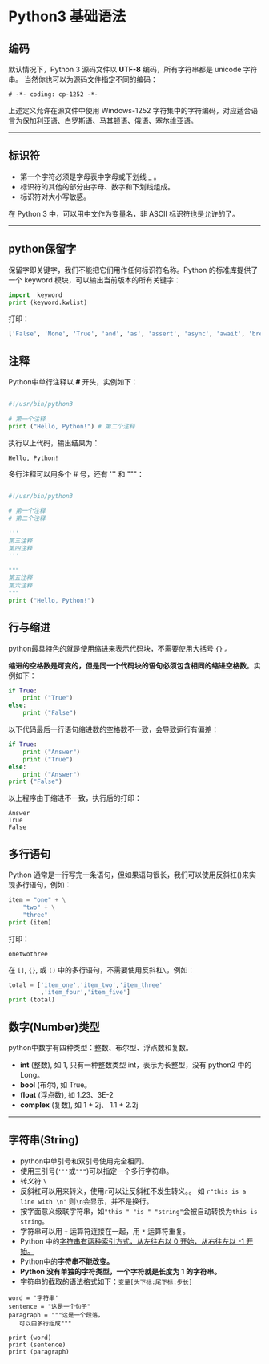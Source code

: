 # Python3 基础语法

## 编码

 默认情况下，Python 3 源码文件以 **UTF-8** 编码，所有字符串都是 unicode 字符串。 当然你也可以为源码文件指定不同的编码： 

```
# -*- coding: cp-1252 -*-
```

上述定义允许在源文件中使用 Windows-1252 字符集中的字符编码，对应适合语言为保加利亚语、白罗斯语、马其顿语、俄语、塞尔维亚语。

------

## 标识符

- 第一个字符必须是字母表中字母或下划线 _ 。
- 标识符的其他的部分由字母、数字和下划线组成。
- 标识符对大小写敏感。

 在 Python 3 中，可以用中文作为变量名，非 ASCII 标识符也是允许的了。 

------

## python保留字

 保留字即关键字，我们不能把它们用作任何标识符名称。Python 的标准库提供了一个 keyword 模块，可以输出当前版本的所有关键字： 

```python
import  keyword
print (keyword.kwlist)
```

打印：

```python
['False', 'None', 'True', 'and', 'as', 'assert', 'async', 'await', 'break', 'class', 'continue', 'def', 'del', 'elif', 'else', 'except', 'finally', 'for', 'from', 'global', 'if', 'import', 'in', 'is', 'lambda', 'nonlocal', 'not', 'or', 'pass', 'raise', 'return', 'try', 'while', 'with', 'yield']

```

## 注释

 Python中单行注释以 **#** 开头，实例如下： 

```python

#!/usr/bin/python3
 
# 第一个注释
print ("Hello, Python!") # 第二个注释

```

执行以上代码，输出结果为：

```
Hello, Python!
```

多行注释可以用多个 # 号，还有  ''' 和 """：

```python

#!/usr/bin/python3
 
# 第一个注释
# 第二个注释
 
'''
第三注释
第四注释
'''
 
"""
第五注释
第六注释
"""
print ("Hello, Python!")
```



## 行与缩进 

 python最具特色的就是使用缩进来表示代码块，不需要使用大括号 `{}` 。

**缩进的空格数是可变的，但是同一个代码块的语句必须包含相同的缩进空格数**。实例如下： 

```python
if True:
    print ("True")
else:
    print ("False")
```

以下代码最后一行语句缩进数的空格数不一致，会导致运行有偏差：

```python
if True:
    print ("Answer")
    print ("True")
else:
    print ("Answer")
print ("False")
```

以上程序由于缩进不一致，执行后的打印：

```
Answer
True
False
```

## 多行语句

Python 通常是一行写完一条语句，但如果语句很长，我们可以使用反斜杠(\)来实现多行语句，例如：

```python
item = "one" + \
    "two" + \
    "three"
print (item)
```

打印：

```
onetwothree
```

在 `[]`, `{}`, 或 `()` 中的多行语句，不需要使用反斜杠`\`，例如：

```python
total = ['item_one','item_two','item_three'
         ,'item_four','item_five']
print (total)
```



## 数字(Number)类型

python中数字有四种类型：整数、布尔型、浮点数和复数。

- **int** (整数), 如 1, 只有一种整数类型 int，表示为长整型，没有 python2 中的 Long。
- **bool** (布尔), 如 True。
- **float** (浮点数), 如 1.23、3E-2
- **complex** (复数), 如 1 + 2j、 1.1 + 2.2j

------

## 字符串(String)

- python中单引号和双引号使用完全相同。
- 使用三引号(`'''`或`"""`)可以指定一个多行字符串。
- 转义符 `\`
- 反斜杠可以用来转义，使用`r`可以让反斜杠不发生转义。。 如 `r"this is a line with \n"` 则`\n`会显示，并不是换行。
- 按字面意义级联字符串，如`"this " "is " "string"`会被自动转换为`this is string`。
- 字符串可以用 `+` 运算符连接在一起，用 `*` 运算符重复。
- Python 中的<u>字符串有两种索引方式，从左往右以 0 开始，从右往左以 -1 开始。</u>
- Python中的**字符串不能改变。**
- **Python 没有单独的字符类型，一个字符就是长度为 1 的字符串。**
- 字符串的截取的语法格式如下：`变量[头下标:尾下标:步长]`

```
word = '字符串'
sentence = "这是一个句子"
paragraph = """这是一个段落，
   可以由多行组成"""

print (word)
print (sentence)
print (paragraph)
```

